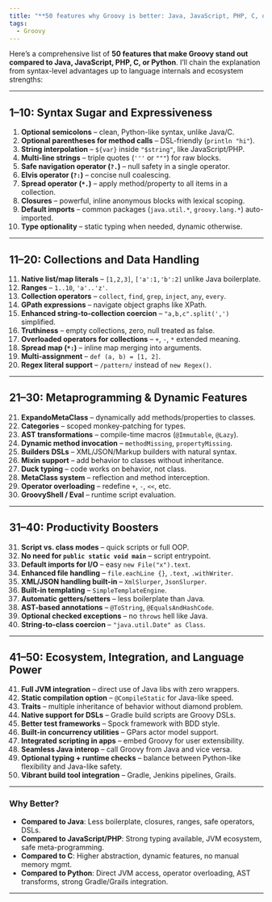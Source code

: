 ```yaml
---
title: "**50 features why Groovy is better: Java, JavaScript, PHP, C, or Python**"
tags:
  - Groovy
---
```


Here’s a comprehensive list of **50 features that make Groovy stand out compared to Java, JavaScript, PHP, C, or Python**. I’ll chain the explanation from syntax-level advantages up to language internals and ecosystem strengths:

---

## 1–10: Syntax Sugar and Expressiveness

1. **Optional semicolons** – clean, Python-like syntax, unlike Java/C.
2. **Optional parentheses for method calls** – DSL-friendly (`println "hi"`).
3. **String interpolation** – `${var}` inside `"$string"`, like JavaScript/PHP.
4. **Multi-line strings** – triple quotes (`'''` or `"""`) for raw blocks.
5. **Safe navigation operator (`?.`)** – null safety in a single operator.
6. **Elvis operator (`?:`)** – concise null coalescing.
7. **Spread operator (`*.`)** – apply method/property to all items in a collection.
8. **Closures** – powerful, inline anonymous blocks with lexical scoping.
9. **Default imports** – common packages (`java.util.*`, `groovy.lang.*`) auto-imported.
10. **Type optionality** – static typing when needed, dynamic otherwise.

---

## 11–20: Collections and Data Handling

11. **Native list/map literals** – `[1,2,3]`, `['a':1,'b':2]` unlike Java boilerplate.
12. **Ranges** – `1..10`, `'a'..'z'`.
13. **Collection operators** – `collect`, `find`, `grep`, `inject`, `any`, `every`.
14. **GPath expressions** – navigate object graphs like XPath.
15. **Enhanced string-to-collection coercion** – `"a,b,c".split(',')` simplified.
16. **Truthiness** – empty collections, zero, null treated as false.
17. **Overloaded operators for collections** – `+`, `-`, `*` extended meaning.
18. **Spread map (`*:`)** – inline map merging into arguments.
19. **Multi-assignment** – `def (a, b) = [1, 2]`.
20. **Regex literal support** – `/pattern/` instead of `new Regex()`.

---

## 21–30: Metaprogramming & Dynamic Features

21. **ExpandoMetaClass** – dynamically add methods/properties to classes.
22. **Categories** – scoped monkey-patching for types.
23. **AST transformations** – compile-time macros (`@Immutable`, `@Lazy`).
24. **Dynamic method invocation** – `methodMissing`, `propertyMissing`.
25. **Builders DSLs** – XML/JSON/Markup builders with natural syntax.
26. **Mixin support** – add behavior to classes without inheritance.
27. **Duck typing** – code works on behavior, not class.
28. **MetaClass system** – reflection and method interception.
29. **Operator overloading** – redefine `+`, `-`, `<<`, etc.
30. **GroovyShell / Eval** – runtime script evaluation.

---

## 31–40: Productivity Boosters

31. **Script vs. class modes** – quick scripts or full OOP.
32. **No need for `public static void main`** – script entrypoint.
33. **Default imports for I/O** – easy `new File("x").text`.
34. **Enhanced file handling** – `file.eachLine {}`, `.text`, `.withWriter`.
35. **XML/JSON handling built-in** – `XmlSlurper`, `JsonSlurper`.
36. **Built-in templating** – `SimpleTemplateEngine`.
37. **Automatic getters/setters** – less boilerplate than Java.
38. **AST-based annotations** – `@ToString`, `@EqualsAndHashCode`.
39. **Optional checked exceptions** – no `throws` hell like Java.
40. **String-to-class coercion** – `"java.util.Date" as Class`.

---

## 41–50: Ecosystem, Integration, and Language Power

41. **Full JVM integration** – direct use of Java libs with zero wrappers.
42. **Static compilation option** – `@CompileStatic` for Java-like speed.
43. **Traits** – multiple inheritance of behavior without diamond problem.
44. **Native support for DSLs** – Gradle build scripts are Groovy DSLs.
45. **Better test frameworks** – Spock framework with BDD style.
46. **Built-in concurrency utilities** – GPars actor model support.
47. **Integrated scripting in apps** – embed Groovy for user extensibility.
48. **Seamless Java interop** – call Groovy from Java and vice versa.
49. **Optional typing + runtime checks** – balance between Python-like flexibility and Java-like safety.
50. **Vibrant build tool integration** – Gradle, Jenkins pipelines, Grails.

---

### Why Better?

* **Compared to Java**: Less boilerplate, closures, ranges, safe operators, DSLs.
* **Compared to JavaScript/PHP**: Strong typing available, JVM ecosystem, safe meta-programming.
* **Compared to C**: Higher abstraction, dynamic features, no manual memory mgmt.
* **Compared to Python**: Direct JVM access, operator overloading, AST transforms, strong Gradle/Grails integration.

---
